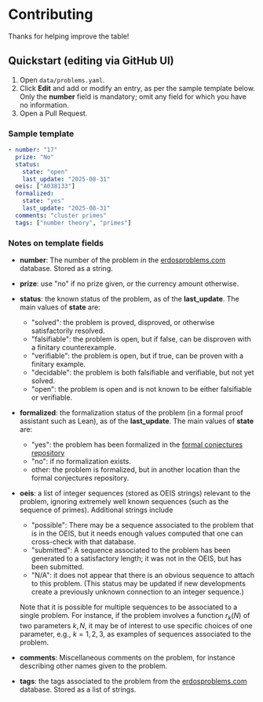 # Contributing

Thanks for helping improve the table!

## Quickstart (editing via GitHub UI)

1. Open `data/problems.yaml`.
2. Click **Edit** and add or modify an entry, as per the sample template below.  Only the **number** field is mandatory; omit any field for which you have no information.
3. Open a Pull Request.

### Sample template

```yaml
- number: "17"
  prize: "No"
  status:
    state: "open"
    last_update: "2025-08-31"
  oeis: ["A038133"]
  formalized:
    state: "yes"
    last_update: "2025-08-31"
  comments: "cluster primes"
  tags: ["number theory", "primes"]
```

### Notes on template fields

- **number**: The number of the problem in the [erdosproblems.com](https://www.erdosproblems.com) database. Stored as a string.
- **prize**: use "no" if no prize given, or the currency amount otherwise.
- **status**: the known status of the problem, as of the **last_update**.  The main values of **state** are:
  - "solved": the problem is proved, disproved, or otherwise satisfactorily resolved.
  - "falsifiable": the problem is open, but if false, can be disproven with a finitary counterexample.
  - "verifiable": the problem is open, but if true, can be proven with a finitary example.
  - "decidable": the problem is both falsifiable and verifiable, but not yet solved.
  - "open": the problem is open and is not known to be either falsifiable or verifiable.
- **formalized**: the formalization status of the problem (in a formal proof assistant such as Lean), as of the **last_update**.  The main values of **state** are:
  - "yes": the problem has been formalized in the [formal conjectures repository](https://github.com/google-deepmind/formal-conjectures)
  - "no": if no formalization exists.
  - other: the problem is formalized, but in another location than the formal conjectures repository.
- **oeis**: a list of integer sequences (stored as OEIS strings) relevant to the problem, ignoring extremely well known sequences (such as the sequence of primes).  Additional strings include
  - "possible": There may be a sequence associated to the problem that is in the OEIS, but it needs enough values computed that one can cross-check with that database.
  - "submitted": A sequence associated to the problem has been generated to a satisfactory length; it was not in the OEIS, but has been submitted.
  - "N/A": it does not appear that there is an obvious sequence to attach to this problem.  (This status may be updated if new developments create a previously unknown connection to an integer sequence.)

  Note that it is possible for multiple sequences to be associated to a single problem.  For instance, if the problem involves a function $r_k(N)$ of two parameters $k,N$, it may be of interest to use specific choices of one parameter, e.g., $k=1,2,3$, as examples of sequences associated to the problem.
- **comments**: Miscellaneous comments on the problem, for instance describing other names given to the problem.
- **tags**: the tags associated to the problem from the  [erdosproblems.com](https://www.erdosproblems.com) database. Stored as a list of strings.
